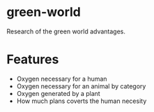 # green-world
Research of the green world advantages.

# Features
* Oxygen necessary for a human
* Oxygen necessary for an animal by category
* Oxygen generated by a plant
* How much plans coverts the human necesity


